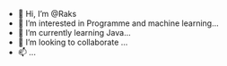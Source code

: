 - 👋 Hi, I’m @Raks
- 👀 I’m interested in Programme and machine learning...
- 🌱 I’m currently learning Java...
- 💞️ I’m looking to collaborate ...
- 📫  ...

<!---
Rakushooo/Rakushooo is a ✨ special ✨ repository because its `README.md` (this file) appears on your GitHub profile.
You can click the Preview link to take a look at your changes.
--->
